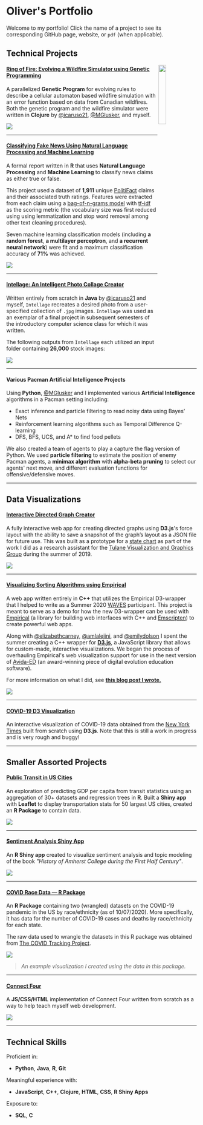 # Oliver's Portfolio

Welcome to my portfolio! Click the name of a project to see its corresponding GitHub page, website, or  `pdf` (when applicable).

## Technical Projects

<img src="images/ring-of-fire.png?raw=true" width="20%" align="right"/>

#### [Ring of Fire: Evolving a Wildfire Simulator using Genetic Programming](https://github.com/Oliver-BE/ring-of-fire)

A parallelized **Genetic Program** for evolving rules to describe a cellular automaton based wildfire simulation with an error function based on data from Canadian wildfires. Both the genetic program and the wildfire simulator were written in **Clojure** by [@icaruso21](https://github.com/icaruso21), [@MGlusker](https://github.com/MGlusker), and myself.

<img src="images/fire-scar-comparison.png"/>

---

#### [Classifying Fake News Using Natural Language Processing and Machine Learning](/pdf/fake-news-nlp.pdf)

A formal report written in **R** that uses **Natural Language Processing** and **Machine Learning** to classify news claims as either true or false. 

This project used a dataset of **1,911** unique [PolitiFact](https://www.politifact.com/) claims and their associated truth ratings. Features were extracted from each claim using a [bag-of-n-grams model](https://machinelearning.wtf/terms/bag-of-n-grams/) with [tf-idf](https://en.wikipedia.org/wiki/Tf%E2%80%93idf) as the scoring metric (the vocabulary size was first reduced using using lemmatization and stop word removal among other text cleaning procedures). 

Seven machine learning classification models (including **a random forest**, **a multilayer perceptron**, and **a recurrent neural network**) were fit and a maximum classification accuracy of **71%** was achieved.

<img src="images/fake-news.png"/>

---

#### [Intellage: An Intelligent Photo Collage Creator](https://github.com/Oliver-BE/intellage)

Written entirely from scratch in **Java** by [@icaruso21](https://github.com/icaruso21) and myself, `Intellage` recreates a desired photo from a user-specified collection of `.jpg` images. `Intellage` was used as an exemplar of a final project in subsequent semesters of the introductory computer science class for which it was written. 

The following outputs from `Intellage` each utilized an input folder containing **26,000** stock images:

<img src="images/intellage-sample.png?raw=true"/>

---

#### Various Pacman Artificial Intelligence Projects

Using **Python**, [@MGlusker](https://github.com/MGlusker) and I implemented various **Artificial Intelligence** algorithms in a Pacman setting including:
- Exact inference and particle filtering to read noisy data using Bayes' Nets
- Reinforcement learning algorithms such as Temporal Difference Q-learning
- DFS, BFS, UCS, and A* to find food pellets

We also created a team of agents to play a capture the flag version of Python. We used **particle filtering** to estimate the position of enemy Pacman agents, a **minimax algorithm** with **alpha-beta pruning** to select our agents' next move, and different evaluation functions for offensive/defensive moves. 

---

## Data Visualizations 

#### [Interactive Directed Graph Creator](https://oliver-be.ml/interactive-directed-graph-creator/)

A fully interactive web app for creating directed graphs using **D3.js**'s force layout with the ability to save a snapshot of the graph’s layout as a JSON file for future use. This was built as a prototype for a [state chart](https://www.tutorialspoint.com/uml/uml_statechart_diagram.html) as part of the work I did as a research assistant for the [Tulane Visualization and Graphics Group](https://tulanevisgraphics.bitbucket.io/) during the summer of 2019.

<img src="images/directed-graph.png?raw=true"/>

---

#### [Visualizing Sorting Algorithms using Empirical](https://oliver-be.ml/sorting-algorithms-d3/)

A web app written entirely in **C++** that utilizes the Empirical D3-wrapper that I helped to write as a Summer 2020 [WAVES](https://mmore500.com/waves/index.html) participant. This project is meant to serve as a demo for how the new D3-wrapper can be used with [Empirical](https://github.com/devosoft/Empirical) (a library for building web interfaces with C++ and [Emscripten](https://emscripten.org/)) to create powerful web apps.

Along with [@elizabethcarney](https://github.com/elizabethcarney), [@amlalejini](https://github.com/amlalejini), and [@emilydolson](https://github.com/emilydolson) I spent the summer creating a C++ wrapper for **[D3.js](https://D3js.org)**, a JavaScript library that allows for custom-made, interactive visualizations. We began the process of overhauling Empirical's web visualization support for use in the next version of [Avida-ED](https://avida-ed.msu.edu/) (an award-winning piece of digital evolution education software).

For more information on what I did, see **[this blog post I wrote.](https://mmore500.com/waves/blog/d3-sorting.html)**

<img src="images/d3-sorting.png"/>

---

#### [COVID-19 D3 Visualization](https://oliver-be.ml/covid-d3/) 

An interactive visualization of COVID-19 data obtained from the [New York Times](https://github.com/nytimes/covid-19-data) built from scratch using **D3.js**. Note that this is still a work in progress and is very rough and buggy!

---
 
## Smaller Assorted Projects

#### [Public Transit in US Cities](https://github.com/Oliver-BE/transit-gdp-project)

An exploration of predicting GDP per capita from transit statistics using an aggregation of 30+ datasets and regression trees in **R**.
Built a **Shiny app** with **Leaflet** to display transportation stats for 50 largest US cities, created an **R Package** to contain  data.

<img src="images/transit-shiny-app.png"/>

---

#### [Sentiment Analysis Shiny App](https://r.amherst.edu/apps/obaldwinedwards21/AmherstHistory/)

An **R Shiny app** created to visualize sentiment analysis and topic modeling of the book *"History of Amherst College during the First Half Century"*.


<img src="images/amherst-shiny.png"/>

---

#### [COVID Race Data — R Package](https://github.com/Oliver-BE/CovidRaceData)

An **R Package** containing two (wrangled) datasets on the COVID-19 pandemic in the US by race/ethnicity (as of 10/07/2020). More specifically, it has data for the number of COVID-19 cases and deaths by race/ethnicity for each state.

The raw data used to wrangle the datasets in this R package was obtained from [The COVID
Tracking
Project](https://covidtracking.com/race/about#download-the-data).
 
<img src="images/covid-race-1.png?raw=true"/> 

> *An example visualization I created using the data in this package.*

---

#### [Connect Four](https://oliver-be.ml/connect-four/)

A **JS/CSS/HTML** implementation of Connect Four written from scratch as a way to help teach myself web development.

<img src="images/connect-four.png"/>

---
 
## Technical Skills 

Proficient in:
* **Python**, **Java**, **R**, **Git**

Meaningful experience with:
* **JavaScript**, **C++**, **Clojure**, **HTML**, **CSS**, **R Shiny Apps**


Exposure to:
* **SQL**, **C**